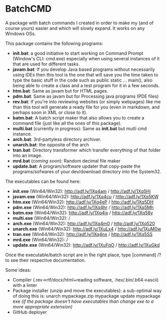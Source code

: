# BatchCMD
A package with batch commands I created in order to make my (and of course yours) easier and which will slowly expand.
It works on any Windows OSs.

This package contains the following programs:
-   **init.bat**: a good initiative to start working on Command Prompt (Window's CLI: cmd.exe) especially when using several instances of it that are used for different tasks.
-   **javam.bat**: If you develop Java based programs without necessarily using IDEs then this tool is the one that will save you the time taken to type the basic stuff in the code such as public static ... main(), also being able to create a class and a test program for it in a few seconds.
-   **htm.bat**: Same as javam but for HTML pages.
-   **pdm.bat**: Same as javam but for Processing java programs (PDE files)
-   **rev.bat**: If you're into reviewing websites (or simply webpages) like me than this tool will generate a ready file for you (even in markdown, and perhaps soon in XML or close to it).
-   **batm.bat**: A batch script maker that also allows you to create a command file (just like all the ones of this package).
-   **multi.bat** (currently in progress): Same as **init.bat** but mutli cmd instance.
-   **arch.bat**: 3rd-partyless directory archiver.
-   **unarch.bat**: the opposite of the arch
-   **tran.bat**: Directory transformer which transfer everything of that folder into an image.
-   **mrd.bat** (*coming soon*): Random decimal file maker
-   **update.bat**: A program/software updater that copy-paste the programs/sofwares of your dev/download directory into the System32.

The executables can be found here:
-   **init.exe** (Win64/Win32): http://adf.ly/1Xq4am / http://adf.ly/1Xq5Hi
-   **javam.exe** (Win64/Win32): http://adf.ly/1Xq4cu / http://adf.ly/1Xq5KW
-   **htm.exe** (Win64/Win32): http://adf.ly/1Xq4eP / http://adf.ly/1Xq5DH
-   **pdm.exe** (Win64/Win32): http://adf.ly/1Xq4hr / http://adf.ly/1Xq5Mh
-   **batm.exe** (Win64/Win32): http://adf.ly/1Xq4jx / http://adf.ly/1Xq58y
-   **multi.exe** (Win64/Win32): / 
-   **arch.exe** (Win64/Win32): http://adf.ly/1Xq4m0 / http://adf.ly/1Xq520
-   **unarch.exe** (Win64/Win32): http://adf.ly/1XuLx4 / http://adf.ly/1XuM0w
-   **tran.exe** (Win64/Win32): http://adf.ly/1Xq4nx / http://adf.ly/1Xq5SS
-   **mrd.exe** (Win64/Win32): / 
-   **update.exe** (Win64/Win32): http://adf.ly/1XuFqO / http://adf.ly/1XuGkd

Once the executable/batch script are in the right place, type [command] /? to see their respective documentation.

Some ideas:
-   Compiler (.rev->rtf/docx/html+reading software, .hex/.bin/.b64->ascii) with a linter
-   Package installer (unzip and move the executables): a sub-optimal way of doing this is:
    unarch mypackage.zip mypackage
    update mypackage exe *(if the package doesn't have executables than change exe to a more appropriate extension)*
-   GitHub deployer

